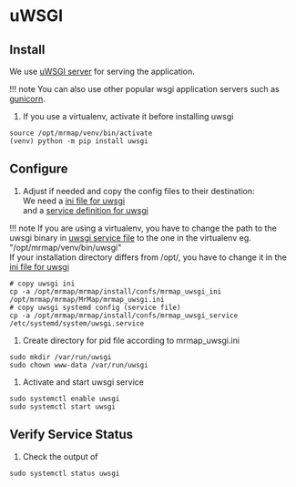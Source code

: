 # uWSGI

## Install

We use [uWSGI server](https://uwsgi-docs.readthedocs.io) for serving the application.

!!! note
    You can also use other popular wsgi application servers such as [gunicorn](https://gunicorn.org ).

1. If you use a virtualenv, activate it before installing uwsgi

```no-highlight
source /opt/mrmap/venv/bin/activate
(venv) python -m pip install uwsgi
```

## Configure

1. Adjust if needed and copy the config files to their destination:  
We need a [ini file for uwsgi](https://github.com/mrmap-community/mrmap/blob/master/install/confs/mrmap_uwsgi_ini)  
and a [service definition for uwsgi](https://github.com/mrmap-community/mrmap/blob/master/install/confs/mrmap_uwsgi_service)

!!! note
    If you are using a virtualenv, you have to change the path to the uwsgi binary in [uwsgi service file](https://github.com/mrmap-community/mrmap/blob/master/install/confs/mrmap_uwsgi_service)
    to the one in the virtualenv eg. "/opt/mrmap/venv/bin/uwsgi"  
    If your installation directory differs from /opt/, you have to change it in the [ini file for uwsgi](https://github.com/mrmap-community/mrmap/blob/master/install/confs/mrmap_uwsgi_ini)  


```no-highlight
# copy uwsgi ini
cp -a /opt/mrmap/mrmap/install/confs/mrmap_uwsgi_ini /opt/mrmap/mrmap/MrMap/mrmap_uwsgi.ini
# copy uwsgi systemd config (service file)
cp -a /opt/mrmap/mrmap/install/confs/mrmap_uwsgi_service /etc/systemd/system/uwsgi.service
```

1. Create directory for pid file according to mrmap_uwsgi.ini

```no-highlight
sudo mkdir /var/run/uwsgi
sudo chown www-data /var/run/uwsgi
```

1. Activate and start uwsgi service

```no-highlight
sudo systemctl enable uwsgi
sudo systemctl start uwsgi
```

## Verify Service Status

1. Check the output of

```no-highlight
sudo systemctl status uwsgi
```
